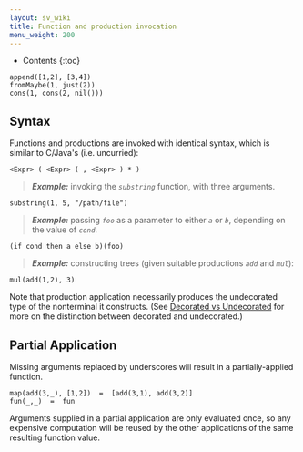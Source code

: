 ```yaml
---
layout: sv_wiki
title: Function and production invocation
menu_weight: 200
---
```


* Contents
{:toc}

```
append([1,2], [3,4])
fromMaybe(1, just(2))
cons(1, cons(2, nil()))
```

## Syntax

Functions and productions are invoked with identical syntax, which is similar to C/Java's (i.e. uncurried):

```
<Expr> ( <Expr> ( , <Expr> ) * )
```

> _**Example:**_ invoking the _`substring`_ function, with three arguments.
```
substring(1, 5, "/path/file")
```
> _**Example:**_ passing _`foo`_ as a parameter to either _`a`_ or _`b`_, depending on the value of _`cond`_.
```
(if cond then a else b)(foo)
```
> _**Example:**_ constructing trees (given suitable productions _`add`_ and _`mul`_):
```
mul(add(1,2), 3)
```

Note that production application necessarily produces the undecorated type of the nonterminal it constructs. (See  [Decorated vs Undecorated](/silver/concepts/decorated-vs-undecorated/) for more on the distinction between decorated and undecorated.)

## Partial Application

Missing arguments replaced by underscores will result in a partially-applied function.

```
map(add(3,_), [1,2])  =  [add(3,1), add(3,2)]
fun(_,_)  =  fun
```

Arguments supplied in a partial application are only evaluated once, so any expensive computation will be reused by the other applications of the same resulting function value.
